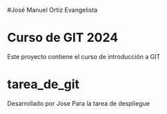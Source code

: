 #José Manuel Ortiz Evangelista
# Curso de GIT 2024

Este proyecto contiene el curso de introducción a GIT
# tarea_de_git
Desarrollado por Jose
Para la tarea de despliegue
